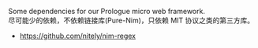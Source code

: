 Some dependencies for our Prologue micro web framework. \
尽可能少的依赖，不依赖链接库(Pure-Nim)，只依赖 MIT 协议之类的第三方库。

- https://github.com/nitely/nim-regex
